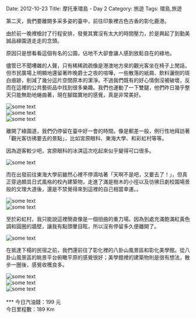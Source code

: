 Date: 2012-10-23
Title: 摩托車環島 - Day 2
Category: 旅遊
Tags: 環島,旅遊

第二天，我們要離開多采多姿的臺中，前往印象裡古色古香的彰化鹿港。

由於前一晚裡檢討了行程安排，發覺其實沒有太大的時間壓力，於是興起了到勤美誠品綠園道走走的念頭。

原因只是想看看這個有名的公園，佔地不大卻會讓人感到放鬆自在的綠地。

儘管已不聞嘈雜的人聲，只有稀稀疏疏像是港澳地方來的觀光客坐在椅子上閒話，但市民廣場上明顯地還留著昨晚爵士之夜的喧嘩，一些散落的紙屑、飲料灑倒的斑白痕跡，削減了幾分這片空間原本的潔淨。不過我們既有的好心情倒沒被破壞，反而在這裡的公共藝術品中找到很多樂趣。我們也運動了一下雙腿，他們昨日幾乎整天只能無助地蜷曲著，現在腳踏實地的感覺，真是非常美好。

<img src="https://dl.dropbox.com/u/6099054/Travels/Taiwan/D2_zhenping.jpg" alt="some text" style="margin:auto;display:block;" />

<img src="https://dl.dropbox.com/u/6099054/Travels/Taiwan/D2_zhenping_park.jpg" alt="some text" style="margin:auto;display:block;" />

<img src="https://dl.dropbox.com/u/6099054/Travels/Taiwan/D2_zhenping_clothes.jpg" alt="some text" style="margin:auto;display:block;" />

離開了綠園道，我們仍停留在臺中好一會的時間。像是郵差一般，例行性地拜訪著「觀光客彷彿要去的景點」，比如宮原眼科、東海大學、和彩虹村等等。

因為遊客較少吧，宮原眼科的冰淇這次吃起來似乎變得可口很多。

<img src="https://dl.dropbox.com/u/6099054/Travels/Taiwan/D2_ice_cream.jpg" alt="some text" style="margin:auto;display:block;" />

而在出發前往東海大學前雖然心裡不停滴咕著「天啊不是吧，又要去了！」，但真正穿過頗具日式風格的校內建築物，走進了滿是樹木的小徑以及彷彿日劇校園場景般的文理大道後，還是不禁覺得來到這裡的自己相當幸運。。

<img src="https://dl.dropbox.com/u/6099054/Travels/Taiwan/D2_thu.jpg" alt="some text" style="margin:auto;display:block;" />

<img src="https://dl.dropbox.com/u/6099054/Travels/Taiwan/D2_wenli_road.jpg" alt="some text" style="margin:auto;display:block;" />

至於彩虹村，我只能說這裡簡直像是一個扭曲的重力場。因為到處充滿飽滿紅黃色調和圓圈的牆壁，讓我有點頭暈目眩，所以沒有停留多久便離開了。

<img src="https://dl.dropbox.com/u/6099054/Travels/Taiwan/D2_rainbow_village.jpg" alt="some text" style="margin:auto;display:block;" />

在抵達下榻的民宿之前，我們還前往了彰化裡的八卦山風景區和彰化美學館。從八卦山風景區的眺景平台俯瞰平原的感覺很好；美學館裡的建築物則是很有想法，散步一圈後，感覺收穫良多。

<img src="https://dl.dropbox.com/u/6099054/Travels/Taiwan/D2_baqian_mountain.jpg" alt="some text" style="margin:auto;display:block;" />

<img src="https://dl.dropbox.com/u/6099054/Travels/Taiwan/D2_lifebeauty.jpg" alt="some text" style="margin:auto;display:block;" />

<img src="https://dl.dropbox.com/u/6099054/Travels/Taiwan/D2_dinner.jpg" alt="some text" style="margin:auto;display:block;" />

<br>
***
今日汽油錢：199 元 <br>
今日里程數：189 Km 

